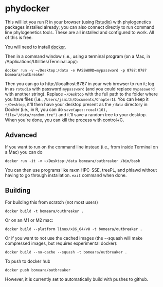 # phydocker

This will let you run R in your browser (using [Rstudio](https://rstudio.com/)) with phylogenetics packages installed already; you can also connect directly to run command line phylogenetics tools. These are all installed and configured to work. All of this is free.

You will need to install [docker](https://hub.docker.com/search/?type=edition&offering=community).

Then in a command window (i.e., using a terminal program (on a Mac, in /Applications/Utilities/Terminal.app):

`docker run -v ~/Desktop:/data -e PASSWORD=mypassword -p 8787:8787 bomeara/outbreaker`

Then you can go to http://localhost:8787 in your web browser to run it; log in as `rstudio` with password `mypassword` (and you could replace `mypassword` with another string). Replace `~/Desktop` with the full path to the folder where you have files (i.e., `/Users/jsmith/Documents/Chapter1`). You can keep it `~/Desktop`, it'll then have your desktop present as the `/data` directory in Docker (i.e., in R, you can do `save(ape::rcoal(10), file="/data/random.tre")` and it'll save a random tree to your desktop. When you're done, you can kill the process with control+C.

## Advanced

If you want to run on the command line instead (i.e., from inside Terminal on a Mac) you can do

`docker run -it -v ~/Desktop:/data bomeara/outbreaker /bin/bash`

You can then use programs like raxmlHPC-SSE, treePL, and phlawd without having to go through installation.  `exit` command when done.

## Building

For building this from scratch (not most users)

`docker build -t bomeara/outbreaker .`

Or on an M1 or M2 mac:

`docker build --platform linux/x86_64/v8 -t bomeara/outbreaker .`


Or if you want to not use the cached images (the --squash will make compressed images, but requires experimental docker):

`docker build --no-cache --squash -t bomeara/outbreaker .`

To push to docker hub

`docker push bomeara/outbreaker`

However, it is currently set to automatically build with pushes to github.
